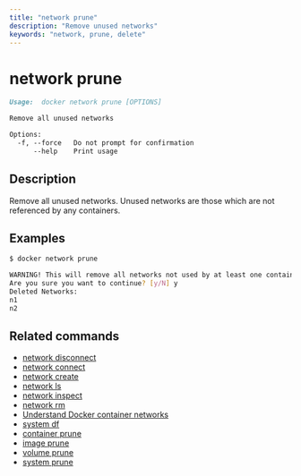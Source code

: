 ```yaml
---
title: "network prune"
description: "Remove unused networks"
keywords: "network, prune, delete"
---
```


# network prune

```markdown
Usage:	docker network prune [OPTIONS]

Remove all unused networks

Options:
  -f, --force   Do not prompt for confirmation
      --help    Print usage
```

## Description

Remove all unused networks. Unused networks are those which are not referenced
by any containers.

## Examples

```bash
$ docker network prune

WARNING! This will remove all networks not used by at least one container.
Are you sure you want to continue? [y/N] y
Deleted Networks:
n1
n2
```

## Related commands

* [network disconnect ](network_disconnect.md)
* [network connect](network_connect.md)
* [network create](network_create.md)
* [network ls](network_ls.md)
* [network inspect](network_inspect.md)
* [network rm](network_rm.md)
* [Understand Docker container networks](https://docs.docker.com/engine/userguide/networking/)
* [system df](system_df.md)
* [container prune](container_prune.md)
* [image prune](image_prune.md)
* [volume prune](volume_prune.md)
* [system prune](system_prune.md)

